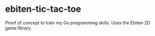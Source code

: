 # ebiten-tic-tac-toe
Proof of concept to train my Go programming skills. Uses the Ebiten 2D game library.
